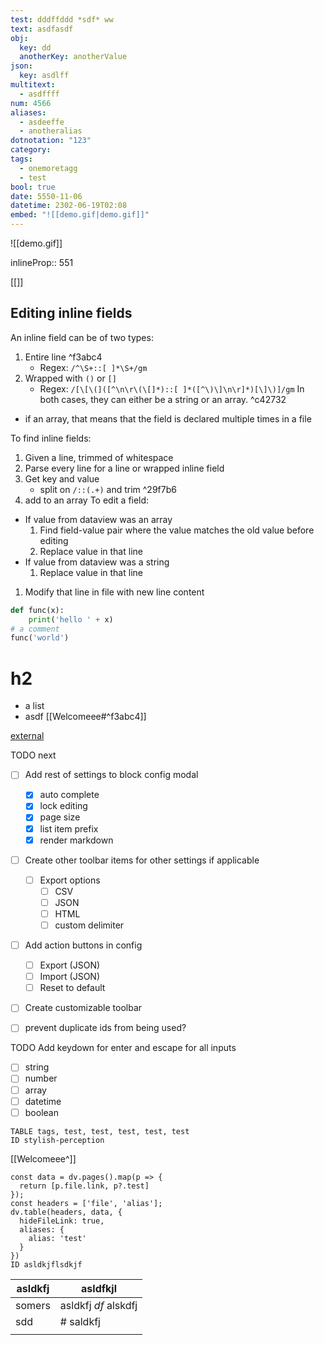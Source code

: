 ```yaml
---
test: dddffddd *sdf* ww
text: asdfasdf
obj:
  key: dd
  anotherKey: anotherValue
json:
  key: asdlff
multitext:
  - asdffff
num: 4566
aliases:
  - asdeeffe
  - anotheralias
dotnotation: "123"
category: 
tags:
  - onemoretagg
  - test
bool: true
date: 5550-11-06
datetime: 2302-06-19T02:08
embed: "![[demo.gif|demo.gif]]"
---
```



![[demo.gif]]

inlineProp:: 551

[[]]

## Editing inline fields
An inline field can be of two types:
1. Entire line ^f3abc4
	- Regex: `/^\S+::[ ]*\S+/gm`
2. Wrapped with `()` or `[]`
	- Regex: `/[\[\(]([^\n\r\(\[]*)::[ ]*([^\)\]\n\r]*)[\]\)]/gm`
In both cases, they can either be a string or an array. ^c42732
- if an array, that means that the field is declared multiple times in a file


To find inline fields:
1. Given a line, trimmed of whitespace
2. Parse every line for a line or wrapped inline field
3. Get key and value
	- split on `/::(.+)` and trim ^29f7b6
4. add to an array
To edit a field:
- If value from dataview was an array
	1. Find field-value pair where the value matches the old value before editing
	2. Replace value in that line
- If value from dataview was a string
	1. Replace value in that line
1. Modify that line in file with new line content

```python
def func(x):
	print('hello ' + x)
# a comment
func('world')
```

# h2
- a list
- asdf
[[Welcomeee#^f3abc4]]

[external](https://example.com)


TODO next
- [ ] Add rest of settings to block config modal
	- [x] auto complete
	- [x] lock editing
	- [x] page size
	- [x] list item prefix
	- [x] render markdown
- [ ] Create other toolbar items for other settings if applicable
	- [ ] Export options
		- [ ] CSV
		- [ ] JSON
		- [ ] HTML
		- [ ] custom delimiter
- [ ] Add action buttons in config
	- [ ] Export (JSON)
	- [ ] Import (JSON)
	- [ ] Reset to default
- [ ] Create customizable toolbar
- [ ] prevent duplicate ids from being used?


TODO Add keydown for enter and escape for all inputs
- [ ] string
- [ ] number
- [ ] array
- [ ] datetime
- [ ] boolean

```dataedit
TABLE tags, test, test, test, test, test
ID stylish-perception
```


[[Welcomeee^]]


```dataedit
const data = dv.pages().map(p => {
  return [p.file.link, p?.test]
});
const headers = ['file', 'alias'];
dv.table(headers, data, {
  hideFileLink: true,
  aliases: {
    alias: 'test'
  }
})
ID asldkjflsdkjf
```

| asldkfj | asldfkjl                |
| ------- | ----------------------- |
| somers  | asldkfj *df*    alskdfj |
| sdd     | # saldkfj               |
|         |                         |
